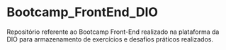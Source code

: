 # Bootcamp_FrontEnd_DIO
Repositório referente ao Bootcamp Front-End realizado na plataforma da DIO para armazenamento de exercícios e desafios práticos realizados.
